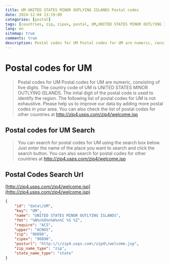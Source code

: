 ```yaml
---
title: UM UNITED STATES MINOR OUTLYING ISLANDS Postal codes 
date: 2024-12-04 13:19:00
categories: [postal]
tags: [countries, zip, zipex, postal, UM,UNITED STATES MINOR OUTLYING ISLANDS]
lang: en
sitemap: true
comments: true
description: Postal codes for UM Postal codes for UM are numeric, consisting of five digits. The country code of UM is UNITED STATES MINOR OUTLYING ISLANDS. The inital digit of the postal code is used to identify the region. The following list of postal codes for UM is not exhaustive. Please help us to improve our data by adding more postal codes in your area. You can also check the list of postal codes for other countries at http://zip4.usps.com/zip4/welcome.jsp
---
```


# Postal codes for UM
> Postal codes for UM Postal codes for UM are numeric, consisting of five digits. The country code of UM is UNITED STATES MINOR OUTLYING ISLANDS. The inital digit of the postal code is used to identify the region. The following list of postal codes for UM is not exhaustive. Please help us to improve our data by adding more postal codes in your area. You can also check the list of postal codes for other countries at http://zip4.usps.com/zip4/welcome.jsp

## Postal codes for UM Search 
> You can search for postal codes for UM using the search box below. Just enter the name of the place you want to search and click the search button. You can also search for postal codes for other countries at http://zip4.usps.com/zip4/welcome.jsp

## Postal Codes Search Url

[http://zip4.usps.com/zip4/welcome.jsp](http://zip4.usps.com/zip4/welcome.jsp)
```json
{
    "id": "data\/UM",
    "key": "UM",
    "name": "UNITED STATES MINOR OUTLYING ISLANDS",
    "fmt": "%N%n%O%n%A%n%C %S %Z",
    "require": "ACS",
    "upper": "ACNOS",
    "zip": "96898",
    "zipex": "96898",
    "posturl": "http:\/\/zip4.usps.com\/zip4\/welcome.jsp",
    "zip_name_type": "zip",
    "state_name_type": "state"
}
```
